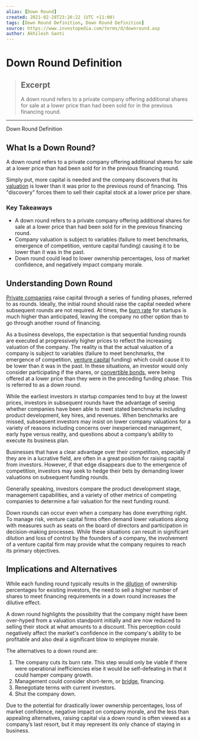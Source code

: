 ```yaml
---
alias: [Down Round]
created: 2021-02-28T23:26:22 (UTC +11:00)
tags: [Down Round Definition, Down Round Definition]
source: https://www.investopedia.com/terms/d/downround.asp
author: Akhilesh Ganti
---
```


# Down Round Definition

> ## Excerpt
> A down round refers to a private company offering additional shares for sale at a lower price than had been sold for in the previous financing round.

---

Down Round Definition
## What Is a Down Round?

A down round refers to a private company offering additional shares for sale at a lower price than had been sold for in the previous financing round.

Simply put, more capital is needed and the company discovers that its [valuation](https://www.investopedia.com/terms/v/valuation.asp) is lower than it was prior to the previous round of financing. This "discovery" forces them to sell their capital stock at a lower price per share.

### Key Takeaways

-   A down round refers to a private company offering additional shares for sale at a lower price than had been sold for in the previous financing round.
-   Company valuation is subject to variables (failure to meet benchmarks, emergence of competition, venture capital funding) causing it to be lower than it was in the past.
-   Down round could lead to lower ownership percentages, loss of market confidence, and negatively impact company morale.

## Understanding Down Round

[Private companies](https://www.investopedia.com/terms/p/privatecompany.asp) raise capital through a series of funding phases, referred to as rounds. Ideally, the initial round should raise the capital needed where subsequent rounds are not required. At times, the [burn rate](https://www.investopedia.com/terms/b/burnrate.asp) for startups is much higher than anticipated, leaving the company no other option than to go through another round of financing.

As a business develops, the expectation is that sequential funding rounds are executed at progressively higher prices to reflect the increasing valuation of the company. The reality is that the actual valuation of a company is subject to variables (failure to meet benchmarks, the emergence of competition, [venture capital](https://www.investopedia.com/terms/v/venturecapital.asp) funding) which could cause it to be lower than it was in the past. In these situations, an investor would only consider participating if the shares, or [convertible bonds](https://www.investopedia.com/terms/c/convertiblebond.asp), were being offered at a lower price than they were in the preceding funding phase. This is referred to as a down round.

While the earliest investors in startup companies tend to buy at the lowest prices, investors in subsequent rounds have the advantage of seeing whether companies have been able to meet stated benchmarks including product development, key hires, and revenues. When benchmarks are missed, subsequent investors may insist on lower company valuations for a variety of reasons including concerns over inexperienced management, early hype versus reality, and questions about a company’s ability to execute its business plan.

Businesses that have a clear advantage over their competition, especially if they are in a lucrative field, are often in a great position for raising capital from investors. However, if that edge disappears due to the emergence of competition, investors may seek to hedge their bets by demanding lower valuations on subsequent funding rounds.

Generally speaking, investors compare the product development stage, management capabilities, and a variety of other metrics of competing companies to determine a fair valuation for the next funding round.

Down rounds can occur even when a company has done everything right. To manage risk, venture capital firms often demand lower valuations along with measures such as seats on the board of directors and participation in decision-making processes. While these situations can result in significant dilution and loss of control by the founders of a company, the involvement of a venture capital firm may provide what the company requires to reach its primary objectives.

## Implications and Alternatives

While each funding round typically results in the [dilution](https://www.investopedia.com/terms/d/dilution.asp) of ownership percentages for existing investors, the need to sell a higher number of shares to meet financing requirements in a down round increases the dilutive effect.

A down round highlights the possibility that the company might have been over-hyped from a valuation standpoint initially and are now reduced to selling their stock at what amounts to a discount. This perception could negatively affect the market's confidence in the company's ability to be profitable and also deal a significant blow to employee morale.

The alternatives to a down round are:

1.  The company cuts its burn rate. This step would only be viable if there were operational inefficiencies else it would be self-defeating in that it could hamper company growth.
2.  Management could consider short-term, or [bridge](https://www.investopedia.com/terms/b/bridgefinancing.asp), financing.
3.  Renegotiate terms with current investors.
4.  Shut the company down.

Due to the potential for drastically lower ownership percentages, loss of market confidence, negative impact on company morale, and the less than appealing alternatives, raising capital via a down round is often viewed as a company’s last resort, but it may represent its only chance of staying in business.
